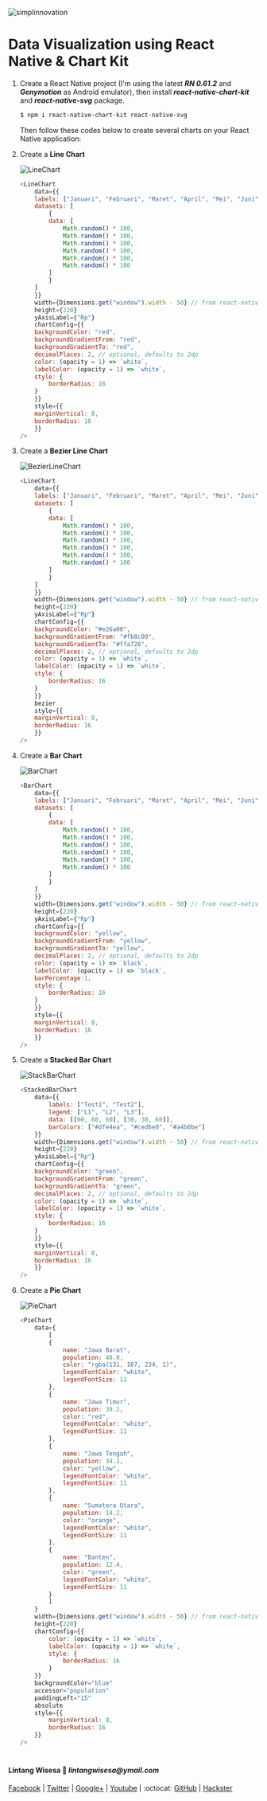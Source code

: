 ![simplinnovation](https://4.bp.blogspot.com/-f7YxPyqHAzY/WJ6VnkvE0SI/AAAAAAAADTQ/0tDQPTrVrtMAFT-q-1-3ktUQT5Il9FGdQCLcB/s350/simpLINnovation1a.png)

# Data Visualization using React Native & Chart Kit

1. Create a React Native project (I'm using the latest __*RN 0.61.2*__ and __*Genymotion*__ as Android emulator), then install __*react-native-chart-kit*__ and __*react-native-svg*__ package.

    ```bash
    $ npm i react-native-chart-kit react-native-svg
    ```

    Then follow these codes below to create several charts on your React Native application:

1. Create a __Line Chart__

    ![LineChart](./screenshot1.png)

    ```javascript
    <LineChart
        data={{
        labels: ["Januari", "Februari", "Maret", "April", "Mei", "Juni"],
        datasets: [
            {
            data: [
                Math.random() * 100,
                Math.random() * 100,
                Math.random() * 100,
                Math.random() * 100,
                Math.random() * 100,
                Math.random() * 100
            ]
            }
        ]
        }}
        width={Dimensions.get("window").width - 50} // from react-native
        height={220}
        yAxisLabel={"Rp"}
        chartConfig={{
        backgroundColor: "red",
        backgroundGradientFrom: "red",
        backgroundGradientTo: "red",
        decimalPlaces: 2, // optional, defaults to 2dp
        color: (opacity = 1) => `white`,
        labelColor: (opacity = 1) => `white`,
        style: {
            borderRadius: 16
        }
        }}
        style={{
        marginVertical: 8,
        borderRadius: 16
        }}
    />
    ```

1. Create a __Bezier Line Chart__

    ![BezierLineChart](./screenshot2.png)

    ```javascript
    <LineChart
        data={{
        labels: ["Januari", "Februari", "Maret", "April", "Mei", "Juni"],
        datasets: [
            {
            data: [
                Math.random() * 100,
                Math.random() * 100,
                Math.random() * 100,
                Math.random() * 100,
                Math.random() * 100,
                Math.random() * 100
            ]
            }
        ]
        }}
        width={Dimensions.get("window").width - 50} // from react-native
        height={220}
        yAxisLabel={"Rp"}
        chartConfig={{
        backgroundColor: "#e26a00",
        backgroundGradientFrom: "#fb8c00",
        backgroundGradientTo: "#ffa726",
        decimalPlaces: 2, // optional, defaults to 2dp
        color: (opacity = 1) => `white`,
        labelColor: (opacity = 1) => `white`,
        style: {
            borderRadius: 16
        }
        }}
        bezier
        style={{
        marginVertical: 8,
        borderRadius: 16
        }}
    />
    ```

1. Create a __Bar Chart__

    ![BarChart](./screenshot3.png)

    ```javascript
    <BarChart
        data={{
        labels: ["Januari", "Februari", "Maret", "April", "Mei", "Juni"],
        datasets: [
            {
            data: [
                Math.random() * 100,
                Math.random() * 100,
                Math.random() * 100,
                Math.random() * 100,
                Math.random() * 100,
                Math.random() * 100
            ]
            }
        ]
        }}
        width={Dimensions.get("window").width - 50} // from react-native
        height={220}
        yAxisLabel={"Rp"}
        chartConfig={{
        backgroundColor: "yellow",
        backgroundGradientFrom: "yellow",
        backgroundGradientTo: "yellow",
        decimalPlaces: 2, // optional, defaults to 2dp
        color: (opacity = 1) => `black`,
        labelColor: (opacity = 1) => `black`,
        barPercentage:1,
        style: {
            borderRadius: 16
        }
        }}
        style={{
        marginVertical: 8,
        borderRadius: 16
        }}
    />
    ```

2. Create a __Stacked Bar Chart__

    ![StackBarChart](./screenshot4.png)

    ```javascript
    <StackedBarChart
        data={{
            labels: ["Test1", "Test2"],
            legend: ["L1", "L2", "L3"],
            data: [[60, 60, 60], [30, 30, 60]],
            barColors: ["#dfe4ea", "#ced6e0", "#a4b0be"]
        }}
        width={Dimensions.get("window").width - 50} // from react-native
        height={220}
        yAxisLabel={"Rp"}
        chartConfig={{
        backgroundColor: "green",
        backgroundGradientFrom: "green",
        backgroundGradientTo: "green",
        decimalPlaces: 2, // optional, defaults to 2dp
        color: (opacity = 1) => `white`,
        labelColor: (opacity = 1) => `white`,
        style: {
            borderRadius: 16
        }
        }}
        style={{
        marginVertical: 8,
        borderRadius: 16
        }}
    />
    ```

2. Create a __Pie Chart__

    ![PieChart](./screenshot5.png)

    ```javascript
    <PieChart
        data={
            [
            {
                name: "Jawa Barat",
                population: 48.0,
                color: "rgba(131, 167, 234, 1)",
                legendFontColor: "white",
                legendFontSize: 11
            },
            {
                name: "Jawa Timur",
                population: 39.2,
                color: "red",
                legendFontColor: "white",
                legendFontSize: 11
            },
            {
                name: "Jawa Tengah",
                population: 34.2,
                color: "yellow",
                legendFontColor: "white",
                legendFontSize: 11
            },
            {
                name: "Sumatera Utara",
                population: 14.2,
                color: "orange",
                legendFontColor: "white",
                legendFontSize: 11
            },
            {
                name: "Banten",
                population: 12.4,
                color: "green",
                legendFontColor: "white",
                legendFontSize: 11
            }
            ]
        }
        width={Dimensions.get("window").width - 50} // from react-native
        height={220}
        chartConfig={{
            color: (opacity = 1) => `white`,
            labelColor: (opacity = 1) => `white`,
            style: {
                borderRadius: 16
            }
        }}
        backgroundColor="blue"
        accessor="population"
        paddingLeft="15"
        absolute
        style={{
            marginVertical: 8,
            borderRadius: 16
        }}
    />
    ```

#

#### Lintang Wisesa :love_letter: _lintangwisesa@ymail.com_

[Facebook](https://www.facebook.com/lintangbagus) | 
[Twitter](https://twitter.com/Lintang_Wisesa) |
[Google+](https://plus.google.com/u/0/+LintangWisesa1) |
[Youtube](https://www.youtube.com/user/lintangbagus) | 
:octocat: [GitHub](https://github.com/LintangWisesa) |
[Hackster](https://www.hackster.io/lintangwisesa)